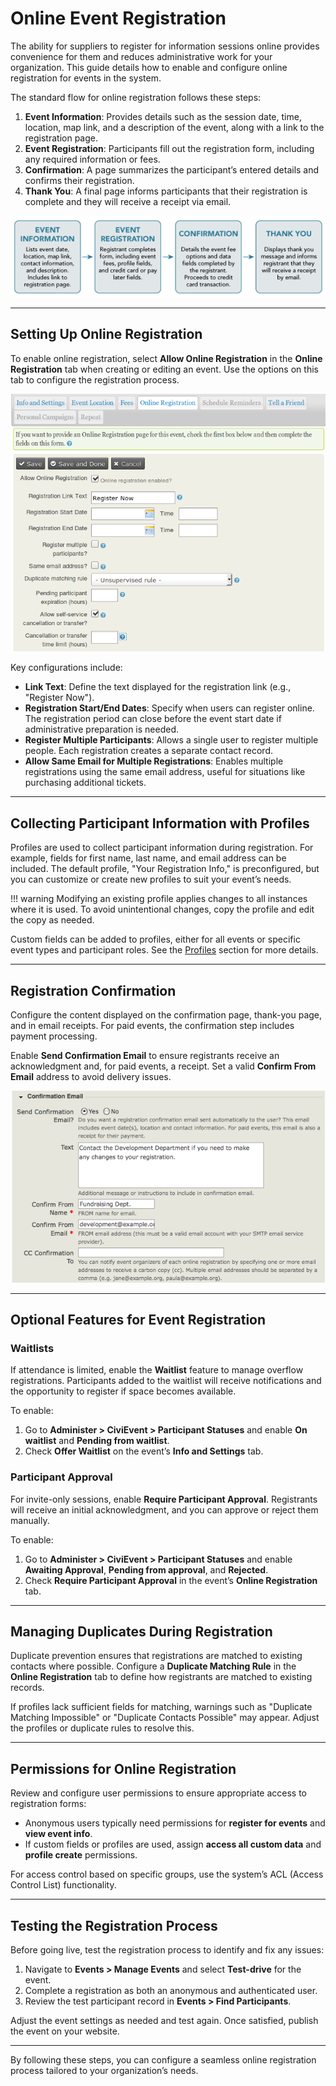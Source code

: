 # Online Event Registration

The ability for suppliers to register for information sessions online provides convenience for them and reduces administrative work for your organization. This guide details how to enable and configure online registration for events in the system.

The standard flow for online registration follows these steps:

1. **Event Information**: Provides details such as the session date, time, location, map link, and a description of the event, along with a link to the registration page.
2. **Event Registration**: Participants fill out the registration form, including any required information or fees.
3. **Confirmation**: A page summarizes the participant’s entered details and confirms their registration.
4. **Thank You**: A final page informs participants that their registration is complete and they will receive a receipt via email.

![schematical representation](../../img/CiviCRM-CiviEvent-event_registrationflow_1-en.png "event_registrationflow_1")

---

## Setting Up Online Registration

To enable online registration, select **Allow Online Registration** in the **Online Registration** tab when creating or editing an event. Use the options on this tab to configure the registration process.

![The fourth tab of the event form contains the online registration settings.](../../img/event_online_rego_part_1.png)

Key configurations include:

- **Link Text**: Define the text displayed for the registration link (e.g., "Register Now").
- **Registration Start/End Dates**: Specify when users can register online. The registration period can close before the event start date if administrative preparation is needed.
- **Register Multiple Participants**: Allows a single user to register multiple people. Each registration creates a separate contact record.
- **Allow Same Email for Multiple Registrations**: Enables multiple registrations using the same email address, useful for situations like purchasing additional tickets.

---

## Collecting Participant Information with Profiles

Profiles are used to collect participant information during registration. For example, fields for first name, last name, and email address can be included. The default profile, "Your Registration Info," is preconfigured, but you can customize or create new profiles to suit your event’s needs.

!!! warning
    Modifying an existing profile applies changes to all instances where it is used. To avoid unintentional changes, copy the profile and edit the copy as needed.

Custom fields can be added to profiles, either for all events or specific event types and participant roles. See the [Profiles](../organising-your-data/profiles.md) section for more details.

---

## Registration Confirmation

Configure the content displayed on the confirmation page, thank-you page, and in email receipts. For paid events, the confirmation step includes payment processing.

Enable **Send Confirmation Email** to ensure registrants receive an acknowledgment and, for paid events, a receipt. Set a valid **Confirm From Email** address to avoid delivery issues.

![screenshot](../../img/CiviCRM_update-CiviEvent-OnlineRegEmail-en.png "OnlineRegEmail")

---

## Optional Features for Event Registration

### Waitlists

If attendance is limited, enable the **Waitlist** feature to manage overflow registrations. Participants added to the waitlist will receive notifications and the opportunity to register if space becomes available.

To enable:

1. Go to **Administer > CiviEvent > Participant Statuses** and enable **On waitlist** and **Pending from waitlist**.
2. Check **Offer Waitlist** on the event’s **Info and Settings** tab.

### Participant Approval

For invite-only sessions, enable **Require Participant Approval**. Registrants will receive an initial acknowledgment, and you can approve or reject them manually.

To enable:

1. Go to **Administer > CiviEvent > Participant Statuses** and enable **Awaiting Approval**, **Pending from approval**, and **Rejected**.
2. Check **Require Participant Approval** in the event’s **Online Registration** tab.

---

## Managing Duplicates During Registration

Duplicate prevention ensures that registrations are matched to existing contacts where possible. Configure a **Duplicate Matching Rule** in the **Online Registration** tab to define how registrants are matched to existing records.

If profiles lack sufficient fields for matching, warnings such as "Duplicate Matching Impossible" or "Duplicate Contacts Possible" may appear. Adjust the profiles or duplicate rules to resolve this.

---

## Permissions for Online Registration

Review and configure user permissions to ensure appropriate access to registration forms:

- Anonymous users typically need permissions for **register for events** and **view event info**.
- If custom fields or profiles are used, assign **access all custom data** and **profile create** permissions.

For access control based on specific groups, use the system’s ACL (Access Control List) functionality.

---

## Testing the Registration Process

Before going live, test the registration process to identify and fix any issues:

1. Navigate to **Events > Manage Events** and select **Test-drive** for the event.
2. Complete a registration as both an anonymous and authenticated user.
3. Review the test participant record in **Events > Find Participants**.

Adjust the event settings as needed and test again. Once satisfied, publish the event on your website.

---
By following these steps, you can configure a seamless online registration process tailored to your organization’s needs.